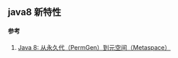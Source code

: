 ## java8 新特性

#### 参考

1. [Java 8: 从永久代（PermGen）到元空间（Metaspace）](http://blog.csdn.net/zhushuai1221/article/details/52122880)

